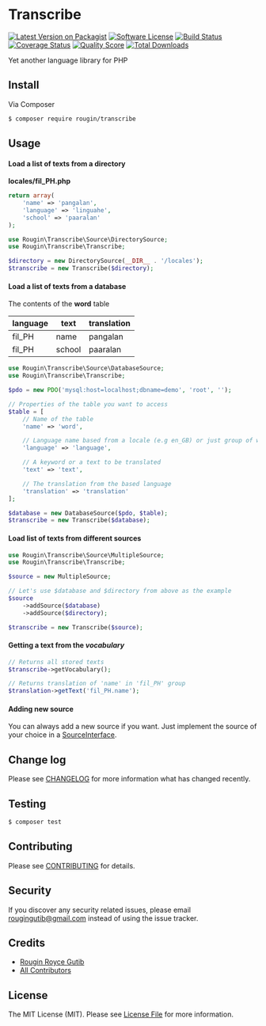 # Transcribe

[![Latest Version on Packagist][ico-version]][link-packagist]
[![Software License][ico-license]](LICENSE.md)
[![Build Status][ico-travis]][link-travis]
[![Coverage Status][ico-scrutinizer]][link-scrutinizer]
[![Quality Score][ico-code-quality]][link-code-quality]
[![Total Downloads][ico-downloads]][link-downloads]

Yet another language library for PHP

## Install

Via Composer

``` bash
$ composer require rougin/transcribe
```

## Usage

#### Load a list of texts from a directory

**locales/fil_PH.php**

``` php
return array(
    'name' => 'pangalan',
    'language' => 'linguahe',
    'school' => 'paaralan'
);
```

``` php
use Rougin\Transcribe\Source\DirectorySource;
use Rougin\Transcribe\Transcribe;

$directory = new DirectorySource(__DIR__ . '/locales');
$transcribe = new Transcribe($directory);
```

#### Load a list of texts from a database

The contents of the **word** table

| language      | text          | translation  |
| ------------- | ------------- | ------------ |
| fil_PH        | name          | pangalan     |
| fil_PH        | school        | paaralan     |

``` php
use Rougin\Transcribe\Source\DatabaseSource;
use Rougin\Transcribe\Transcribe;

$pdo = new PDO('mysql:host=localhost;dbname=demo', 'root', '');

// Properties of the table you want to access
$table = [
    // Name of the table
    'name' => 'word',

    // Language name based from a locale (e.g en_GB) or just group of words
    'language' => 'language',

    // A keyword or a text to be translated
    'text' => 'text',

    // The translation from the based language
    'translation' => 'translation'
];

$database = new DatabaseSource($pdo, $table);
$transcribe = new Transcribe($database);
```

#### Load list of texts from different sources

``` php
use Rougin\Transcribe\Source\MultipleSource;
use Rougin\Transcribe\Transcribe;

$source = new MultipleSource;

// Let's use $database and $directory from above as the example
$source
    ->addSource($database)
    ->addSource($directory);

$transcribe = new Transcribe($source);
```

#### Getting a text from the *vocabulary*

``` php
// Returns all stored texts
$transcribe->getVocabulary();

// Returns translation of 'name' in 'fil_PH' group
$translation->getText('fil_PH.name');
```

#### Adding new source

You can always add a new source if you want. Just implement the source of your choice in a [SourceInterface](https://github.com/rougin/transcribe/blob/master/src/Source/SourceInterface.php).

## Change log

Please see [CHANGELOG](CHANGELOG.md) for more information what has changed recently.

## Testing

``` bash
$ composer test
```

## Contributing

Please see [CONTRIBUTING](CONTRIBUTING.md) for details.

## Security

If you discover any security related issues, please email rougingutib@gmail.com instead of using the issue tracker.

## Credits

- [Rougin Royce Gutib][link-author]
- [All Contributors][link-contributors]

## License

The MIT License (MIT). Please see [License File](LICENSE.md) for more information.

[ico-version]: https://img.shields.io/packagist/v/rougin/transcribe.svg?style=flat-square
[ico-license]: https://img.shields.io/badge/license-MIT-brightgreen.svg?style=flat-square
[ico-travis]: https://img.shields.io/travis/rougin/transcribe/master.svg?style=flat-square
[ico-scrutinizer]: https://img.shields.io/scrutinizer/coverage/g/rougin/transcribe.svg?style=flat-square
[ico-code-quality]: https://img.shields.io/scrutinizer/g/rougin/transcribe.svg?style=flat-square
[ico-downloads]: https://img.shields.io/packagist/dt/rougin/transcribe.svg?style=flat-square

[link-packagist]: https://packagist.org/packages/rougin/transcribe
[link-travis]: https://travis-ci.org/rougin/transcribe
[link-scrutinizer]: https://scrutinizer-ci.com/g/rougin/transcribe/code-structure
[link-code-quality]: https://scrutinizer-ci.com/g/rougin/transcribe
[link-downloads]: https://packagist.org/packages/rougin/transcribe
[link-author]: https://github.com/rougin
[link-contributors]: ../../contributors
